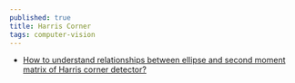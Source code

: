 ```yaml
---
published: true
title: Harris Corner
tags: computer-vision
---
```

- [How to understand relationships between ellipse and second moment matrix of Harris corner detector?](https://dsp.stackexchange.com/questions/15060/how-to-understand-relationships-between-ellipse-and-second-moment-matrix-of-harr)
